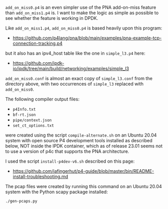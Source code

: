 `add_on_miss0.p4` is an even simpler use of the PNA add-on-miss
feature than `add_on_miss1.p4` is.  I want to make the logic as simple
as possible to see whether the feature is working in DPDK.

Like `add_on_miss1.p4`, `add_on_miss0.p4` is based heavily upon this
program:

+ https://github.com/p4lang/pna/blob/main/examples/pna-example-tcp-connection-tracking.p4

but it also has an ipv4_host table like the one in `simple_l3.p4`
here:

+ https://github.com/ipdk-io/ipdk/tree/main/build/networking/examples/simple_l3

`add_on_miss0.conf` is almost an exact copy of `simple_l3.conf` from
the directory above, with two occurrences of `simple_l3` replaced with
`add_on_miss0`.

The following compiler output files:

+ `p4Info.txt`
+ `bf-rt.json`
+ `pipe/context.json`
+ `set_ct_options.txt`

were created using the script `compile-alternate.sh` on an Ubuntu
20.04 system with open source P4 development tools installed as
described below, NOT inside the IPDK container, which as of release
23.01 seems not to use a version of p4c that supports the PNA
architecture.

I used the script `install-p4dev-v6.sh` described on this page:

+ https://github.com/jafingerhut/p4-guide/blob/master/bin/README-install-troubleshooting.md

The pcap files were created by running this command on an Ubuntu 20.04
system with the Python scapy package installed:
```bash
./gen-pcaps.py
```

